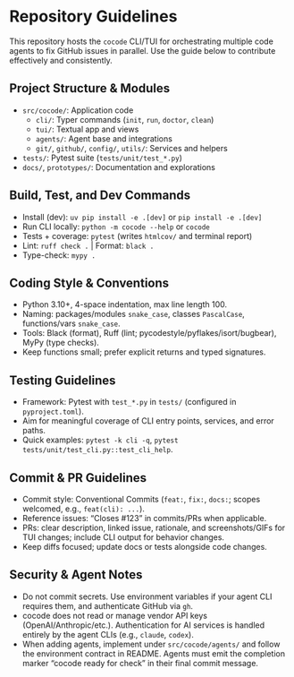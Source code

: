 # Repository Guidelines

This repository hosts the `cocode` CLI/TUI for orchestrating multiple code agents to fix GitHub issues in parallel. Use the guide below to contribute effectively and consistently.

## Project Structure & Modules
- `src/cocode/`: Application code
  - `cli/`: Typer commands (`init`, `run`, `doctor`, `clean`)
  - `tui/`: Textual app and views
  - `agents/`: Agent base and integrations
  - `git/`, `github/`, `config/`, `utils/`: Services and helpers
- `tests/`: Pytest suite (`tests/unit/test_*.py`)
- `docs/`, `prototypes/`: Documentation and explorations

## Build, Test, and Dev Commands
- Install (dev): `uv pip install -e .[dev]` or `pip install -e .[dev]`
- Run CLI locally: `python -m cocode --help` or `cocode`
- Tests + coverage: `pytest` (writes `htmlcov/` and terminal report)
- Lint: `ruff check .`  |  Format: `black .`
- Type-check: `mypy .`

## Coding Style & Conventions
- Python 3.10+, 4-space indentation, max line length 100.
- Naming: packages/modules `snake_case`, classes `PascalCase`, functions/vars `snake_case`.
- Tools: Black (format), Ruff (lint; pycodestyle/pyflakes/isort/bugbear), MyPy (type checks).
- Keep functions small; prefer explicit returns and typed signatures.

## Testing Guidelines
- Framework: Pytest with `test_*.py` in `tests/` (configured in `pyproject.toml`).
- Aim for meaningful coverage of CLI entry points, services, and error paths.
- Quick examples: `pytest -k cli -q`, `pytest tests/unit/test_cli.py::test_cli_help`.

## Commit & PR Guidelines
- Commit style: Conventional Commits (`feat:`, `fix:`, `docs:`; scopes welcomed, e.g., `feat(cli): ...`).
- Reference issues: “Closes #123” in commits/PRs when applicable.
- PRs: clear description, linked issue, rationale, and screenshots/GIFs for TUI changes; include CLI output for behavior changes.
- Keep diffs focused; update docs or tests alongside code changes.

## Security & Agent Notes
- Do not commit secrets. Use environment variables if your agent CLI requires them, and authenticate GitHub via `gh`.
- cocode does not read or manage vendor API keys (OpenAI/Anthropic/etc.). Authentication for AI services is handled entirely by the agent CLIs (e.g., `claude`, `codex`).
- When adding agents, implement under `src/cocode/agents/` and follow the environment contract in README. Agents must emit the completion marker “cocode ready for check” in their final commit message.
